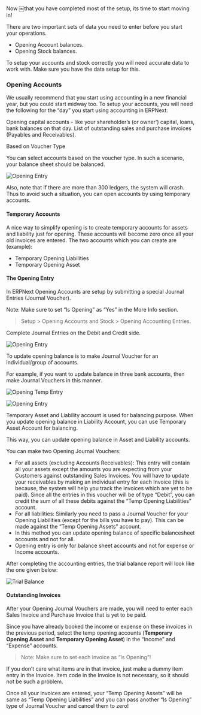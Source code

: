 Now ￼that you have completed most of the setup, its time to start moving in!

There are two important sets of data you need to enter before you start your
operations.

  * Opening Account balances.
  * Opening Stock balances.

To setup your accounts and stock correctly you will need accurate data to work
with. Make sure you have the data setup for this.

### Opening Accounts

We usually recommend that you start using accounting in a new financial year,
but you could start midway too. To setup your accounts, you will need the
following for the “day” you start using accounting in ERPNext:

Opening capital accounts - like your shareholder’s (or owner’) capital, loans,
bank balances on that day. List of outstanding sales and purchase invoices
(Payables and Receivables).

Based on Voucher Type

You can select accounts based on the voucher type. In such a scenario, your balance sheet should be balanced.

![Opening Entry](assets/manual_erpnext_com/old_images/erpnext/opening-entry.png)

 Also, note that if there are more than 300 ledgers, the system will crash. Thus to avoid such a situation, you can open accounts by using temporary accounts.

#### Temporary Accounts

A nice way to simplify opening is to create temporary accounts for assets and
liability just for opening. These accounts will become zero once all your old
invoices are entered. The two accounts which you can create are (example):

  * Temporary Opening Liabilities
  * Temporary Opening Asset

#### The Opening Entry

In ERPNext Opening Accounts are setup by submitting a special Journal Entries
(Journal Voucher).

Note: Make sure to set “Is Opening” as “Yes” in the More Info section.

> Setup > Opening Accounts and Stock > Opening Accounting Entries.

Complete Journal Entries on the Debit and Credit side.

![Opening Entry](assets/manual_erpnext_com/old_images/erpnext/opening-entry-1.png)

 To update opening balance is to make Journal Voucher for an individual/group of accounts.

For example, if you want to update balance in three bank accounts, then make Journal Vouchers in this manner.

![Opening Temp Entry](assets/manual_erpnext_com/old_images/erpnext/image-temp-opening.png)


![Opening Entry](assets/manual_erpnext_com/old_images/erpnext/opening-entry-2.png)

Temporary Asset and Liability account is used for balancing purpose. When you update opening balance in Liability Account, you can use Temporary Asset Account for balancing.

This way, you can update opening balance in Asset and Liability accounts.

You can make two Opening Journal Vouchers:

  * For all assets (excluding Accounts Receivables): This entry will contain all your assets except the amounts you are expecting from your Customers against outstanding Sales Invoices. You will have to update your receivables by making an individual entry for each Invoice (this is because, the system will help you track the invoices which are yet to be paid). Since all the entries in this voucher will be of type “Debit”, you can credit the sum of all these debits against the “Temp Opening Liabilities” account.
  * For all liabilities: Similarly you need to pass a Journal Voucher for your Opening Liabilities (except for the bills you have to pay). This can be made against the “Temp Opening Assets” account.
  * In this method you can update opening balance of specific balancesheet accounts and not for all.
  * Opening entry is only for balance sheet accounts and not for expense or Income accounts.

After completing the accounting entries, the trial balance report will look
like the one given below:


![Trial Balance](assets/manual_erpnext_com/old_images/erpnext/trial-balance-1.png)

#### Outstanding Invoices

After your Opening Journal Vouchers are made, you will need to enter each
Sales Invoice and Purchase Invoice that is yet to be paid.

Since you have already booked the income or expense on these invoices in the
previous period, select the temp opening accounts (**Temporary Opening Asset** and **Temporary Opening Asset**) in the “Income” and
“Expense” accounts.

> Note: Make sure to set each invoice as “Is Opening”!

If you don’t care what items are in that invoice, just make a dummy item entry
in the Invoice. Item code in the Invoice is not necessary, so it should not be
such a problem.

Once all your invoices are entered, your “Temp Opening Assets” will be same as
“Temp Opening Liabilities” and you can pass another “Is Opening” type of
Journal Voucher and cancel them to zero!
